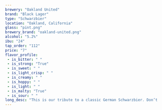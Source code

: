 ```yaml
---
brewery: "Oakland United"
brand: "Black Lager"
type: "Schwarzbier"
location: "Oakland, California"
glass: "pint.png"
brewery_brand: "oakland-united.png"
alcohol: "5.2%"
ibu: "24"
tap_order: "112"
price: "7"
flavor_profile:
 - is_bitter: " "
 - is_strong: "True"
 - is_sweet: " "
 - is_light_crisp: " "
 - is_creamy: " "
 - is_hoppy: " "
 - is_light: " "
 - is_malty: "True"
 - is_sour: " "
long_desc: "This is our tribute to a classic German Schwarzbier. Don’t let the color fool you, it’s light on the palate, and full of flavor. Notes of coffee and roast, with enough German noble hops to round out the malt profile."
---
```

